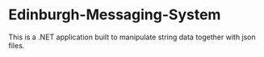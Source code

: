 # Edinburgh-Messaging-System
This is a .NET application built to manipulate string data together with json files.
